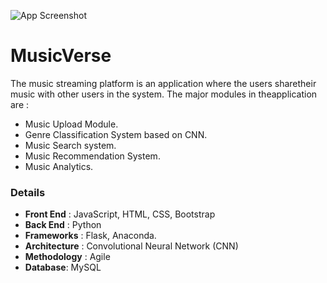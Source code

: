 ![App Screenshot]([https://github.com/Akshaykeenath/MusicVerse/blob/master/screenshots/landing%20page.png])

# MusicVerse

The music streaming platform is an application where the users sharetheir music with other users in the system. The major modules in theapplication are :
- Music Upload Module.
- Genre Classification System based on CNN.
- Music Search system.
- Music Recommendation System.
- Music Analytics.

### Details
- **Front End** : JavaScript, HTML, CSS, Bootstrap
- **Back End** : Python
- **Frameworks** : Flask, Anaconda.
- **Architecture** : Convolutional Neural Network (CNN)
- **Methodology** : Agile
- **Database**: MySQL


